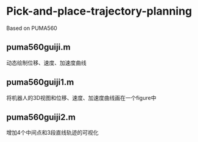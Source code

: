 # Pick-and-place-trajectory-planning
Based on PUMA560
## puma560guiji.m
动态绘制位移、速度、加速度曲线
## puma560guiji1.m
将机器人的3D视图和位移、速度、加速度曲线画在一个figure中
## puma560guiji2.m
增加4个中间点和3段直线轨迹的可视化
